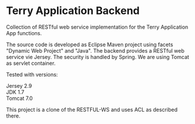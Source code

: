 Terry Application Backend
==========
Collection of RESTful web service implementation for the Terry Application App functions.

The source code is developed as Eclipse Maven project using facets "Dynamic Web Project" and "Java". The backend provides a RESTful web service vie Jersey. The security is handled by Spring. We are using Tomcat as servlet container.

Tested with versions:

Jersey 2.9   
JDK 1.7   
Tomcat 7.0

This project is a clone of the RESTFUL-WS and uses ACL as described there.